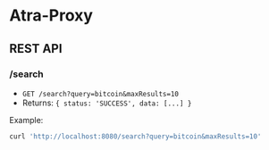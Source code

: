 # Atra-Proxy

## REST API

### /search

- `GET /search?query=bitcoin&maxResults=10`
- Returns: `{ status: 'SUCCESS', data: [...] }`

Example:

```sh
curl 'http://localhost:8080/search?query=bitcoin&maxResults=10'
```